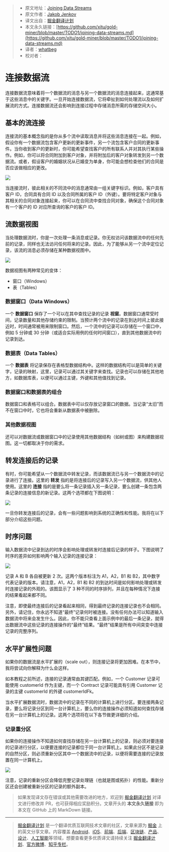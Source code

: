 > * 原文地址：[Joining Data Streams](http://tutorials.jenkov.com/data-streaming/joining-data-streams.html)
> * 原文作者：[Jakob Jenkov](https://twitter.com/#!/jjenkov)
> * 译文出自：[掘金翻译计划](https://github.com/xitu/gold-miner)
> * 本文永久链接：[https://github.com/xitu/gold-miner/blob/master/TODO1/joining-data-streams.md](https://github.com/xitu/gold-miner/blob/master/TODO1/joining-data-streams.md)
> * 译者：[whatbeg](https://github.com/whatbeg)
> * 校对者：

# 连接数据流

连接数据流意味着将一个数据流的消息与另一个数据流的消息连接起来，这通常基于这些消息中的关键字。一旦开始连接数据流，它将牵扯到如何处理流以及如何扩展流的方式。连接数据流还会影响到连接过程中存储消息所需的存储空间大小。

## 基本的流连接

连接流的基本概念指的是你从多个流中读取消息并将这些消息连接在一起。例如，假设你有一个数据流包含客户更新的更新事件，另一个流包含客户合同的更新事件。当你收到客户的更新时，你可能希望查找客户的所有联系人并对其执行某些操作。例如，你可以将合同附加到客户对象，并将附加后的客户对象转发到另一个数据流。或者，假设客户的婚姻状况从已婚变为单身，你可能会想检查他们的合同是否应该做相应的更改。

![](http://tutorials.jenkov.com/images/data-streaming/joining-data-streams-1.png)

当连接流时，彼此相关的不同流中的消息通常由一组关键字标识。例如，客户具有客户 ID，合同具有合同 ID 以及合同所属的客户 ID（外键）。要将特定客户对象与其相关的合同对象连接起来，你可以在合同流中查找合同对象，确保这个合同对象有一个客户的 ID 对应所查询的客户的客户 ID。

## 流数据视图

当处理数据流时，你是一次处理一条消息或记录。你无权访问该数据流中的任何先前的记录，同样也无法访问任何将来的记录。因此，为了能够从另一个流中定位记录，该流的消息必须存储在某种数据视图中。

![](http://tutorials.jenkov.com/images/data-streaming/joining-data-streams-2.png)

数据视图有两种常见的变体：

*   窗口（Windows）
*   表（Tables）

### 数据窗口（Data Windows）

一个 **数据窗口** 保存了一个可以在其中查找记录的记录 **视窗**。数据窗口通常受时间，记录数量和其他存储约束的限制。当预计两个流中的记录在到达时间上彼此接近时，时间通常被用来限制窗口。然后，一个流中的记录可以存储在一个窗口中，例如 5 分钟或 30 分钟（或适合实际用例的任何时间窗口），直到其他数据流中的记录到达。

### 数据表（Data Tables）

一个 **数据表** 将记录保存在表格型数据结构中。这样的数据结构可以是简单的关键字，记录的映射，这里，记录可以通过其关键字来查找。记录也可以存储在其他地方，如数据库表，以便可以通过主键，外键和其他值找到记录。

### 数据窗口和数据表的组合

数据窗口和表格可以组合。数据表中可以仅存放记录窗口的数据。当记录“太旧”而不在窗口中时，它也将会重新从数据表中被删除。

### 其他数据视图

还可以对数据流或数据窗口中的记录使用其他数据结构（如树或图）来构建数据视图。这一切都取决于你的需求。

## 转发连接后的记录

有时，你可能希望从一个数据流中转发记录，而该数据流已与另一个数据流中的记录进行了连接。这里的 **转发** 指的是将连接后的记录写入另一个数据流，供其他人使用。这里的 **连接** 指的是要么将一条记录插入另一条记录，要么创建一条包含两条记录的连接信息的新记录。这两个选项都在下图说明：

![](http://tutorials.jenkov.com/images/data-streaming/joining-data-streams-3.png)

一旦你转发连接后的记录，会有一些问题影响到系统的正确性和性能。我将在以下部分介绍这些问题。

## 时序问题

输入数据流中记录到达的时序会影响处理或转发时连接后记录的样子。下图说明了时序的差异如何影响两个输入记录的连接记录：

![](http://tutorials.jenkov.com/images/data-streaming/joining-data-streams-4.png)

记录 A 和 B 各自被更新 2 次。这两个版本标注为 A1，A2，B1 和 B2，其中数字代表记录的版本。请注意，A1，A2，B1 和 B2 的到达时间是如何影响处理或转发时连接记录的外观的。该图显示了 3 种不同的时序排列，并且在每种情况下连接的结果看起来都不同。

注意，即使最终连接后的记录看起来相同，得到最终记录的连接记录也不会相同。另外，请记住，你永远不知道“最终”记录何时被连接。没有任何办法可以知道输入数据流中将来会发生什么。因此，你不能只查看上面示例中的最后一条记录，就得出数据流中这些记录的连接操作的“最终”结果。“最终”结果是所有中间突变中连接记录的完整序列。

## 水平扩展性问题

如果你的数据流是水平扩展的（scale out），则连接记录将更加困难。在本节中，我将尝试向你解释为什么会这样。

如本教程之前所述，连接的记录通常由其键匹配。例如，一个 Customer 记录可能使用 customerId 作为主键，而一个 Contract 记录可能具有引用 Customer 记录的主键 customerId 的外键 customerIdFk。

当水平扩展数据流时，数据流中的记录在不同的计算机上进行分区。要连接两条记录，要么将记录分区到同一台计算机上，要么你的连接操作必须知道如何查找存储在另一台计算机上的记录。这两个选项将在以下各节做更详细的介绍。

### 记录重分区

如果你的连接操作不知道如何查找存储在另一台计算机上的记录，则必须对要连接的记录进行分区，以便要连接的记录都位于同一台计算机上。如果此分区不是记录的自然分区，则必须重新分区其中一个数据流中的记录，以便将需要连接的记录放置在同一计算机上。

![](http://tutorials.jenkov.com/images/data-streaming/joining-data-streams-5.png)

注意，记录的重新分区会降低完整记录处理链（也就是图或拓扑）的性能。重新分区还会创建被重新分区的记录的额外副本。

> 如果发现译文存在错误或其他需要改进的地方，欢迎到 [掘金翻译计划](https://github.com/xitu/gold-miner) 对译文进行修改并 PR，也可获得相应奖励积分。文章开头的 **本文永久链接** 即为本文在 GitHub 上的 MarkDown 链接。

---

> [掘金翻译计划](https://github.com/xitu/gold-miner) 是一个翻译优质互联网技术文章的社区，文章来源为 [掘金](https://juejin.im) 上的英文分享文章。内容覆盖 [Android](https://github.com/xitu/gold-miner#android)、[iOS](https://github.com/xitu/gold-miner#ios)、[前端](https://github.com/xitu/gold-miner#前端)、[后端](https://github.com/xitu/gold-miner#后端)、[区块链](https://github.com/xitu/gold-miner#区块链)、[产品](https://github.com/xitu/gold-miner#产品)、[设计](https://github.com/xitu/gold-miner#设计)、[人工智能](https://github.com/xitu/gold-miner#人工智能)等领域，想要查看更多优质译文请持续关注 [掘金翻译计划](https://github.com/xitu/gold-miner)、[官方微博](http://weibo.com/juejinfanyi)、[知乎专栏](https://zhuanlan.zhihu.com/juejinfanyi)。
